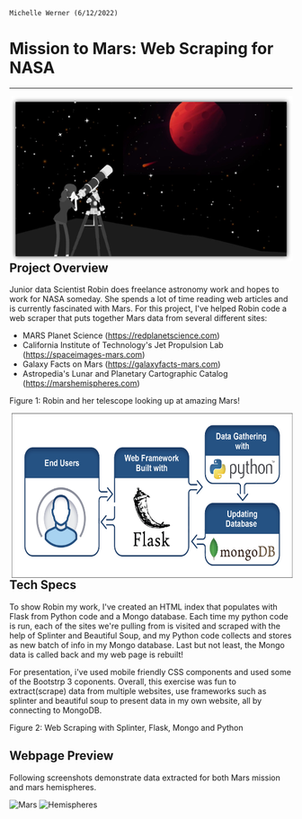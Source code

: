 
                                                                                           Michelle Werner (6/12/2022)
# Mission to Mars: Web Scraping for NASA
---

<!--![alt](resources/___.png)-->
<img src="https://github.com/miwermi/mission-to-mars/blob/main/assets/amazing-mars.png" align="right" width="500" height="293" alt ="graphic: Amazing Mars">

## Project Overview

Junior data Scientist Robin does freelance astronomy work and hopes to work for NASA someday.  She spends a lot of time reading web articles and is currently fascinated with Mars.  For this project, I've helped Robin code a web scraper that puts together Mars data from several different sites:  

- MARS Planet Science (https://redplanetscience.com)
- California Institute of Technology's Jet Propulsion Lab (https://spaceimages-mars.com)
- Galaxy Facts on Mars (https://galaxyfacts-mars.com)
- Astropedia's Lunar and Planetary Cartographic Catalog (https://marshemispheres.com)

Figure 1: Robin and her telescope looking up at amazing Mars!

<img src="https://github.com/miwermi/mission-to-mars/blob/main/assets/web-scraping-flask-to-mongo.png" align="right" width="500" height="293" alt ="graphic: Flask to Mongo Web Scraping">

## Tech Specs

To show Robin my work, I've created an HTML index that populates with Flask from Python code and a Mongo database.  Each time my python code is run, each of the sites we're pulling from is visited and scraped with the help of Splinter and Beautiful Soup, and my Python code collects and stores as new batch of info in my Mongo database. Last but not least, the Mongo data is called back and my web page is rebuilt!

For presentation, i've used mobile friendly CSS components and used some of the Bootstrp 3 coponents. Overall, this exercise was fun to extract(scrape) data from multiple websites, use frameworks such as splinter and beautiful soup to present data in my own website, all by connecting to MongoDB.

Figure 2: Web Scraping with Splinter, Flask, Mongo and Python


## Webpage Preview

Following screenshots demonstrate data extracted for both Mars mission and mars hemispheres.

![Mars](https://user-images.githubusercontent.com/55648656/208264839-a4d80bf2-81d5-41af-9d63-ec5dde40f029.jpg)
![Hemispheres](https://user-images.githubusercontent.com/55648656/208264827-9ccdceed-869a-461a-8e8b-4b9e5f0797da.jpg)

